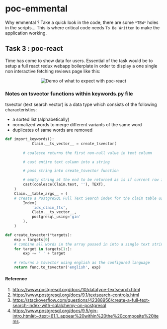 # poc-emmental

Why emmental ? Take a quick look in the code, there are some `*TBW*` holes in the scripts... This is where critical code needs `To Be Written` to make the application working.


## Task 3 : poc-react

Time has come to show data for users. Essential of the task would be to setup a full react redux webapp boilerplate in order to display a one single non interactive fetching reviews page like this:

<p align="center">
  <img
    alt="Demo of what to expect with poc-react"
    src="https://github.com/feedback-news/poc-emmental/blob/poc-react/images/poc-react.gif"
  />
</p>


### Notes on tsvector functions within keywords.py file

tsvector (text search vector) is a data type which consists of the following characteristics:

- a sorted list (alphabetically)
- normalized words to merge different variants of the same word 
- duplicates of same words are removed


```python
def import_keywords():
            Claim.__ts_vector__ = create_tsvector(
        
        # coalesce returns the first non-null value in text column

        # cast entire text column into a string

        # pass string into create_tsvector function

        # empty string at the end to be returned as is if current row in Claim.text column is Null
        cast(coalesce(Claim.text, ''), TEXT),
    )
    Claim.__table_args__ = (
    # create a PostgreSQL Full Text Search index for the claim table using the created tsvector as a GIN (Generalized Inverted Index) index which handle cases where the items to be indexed are composite values
        Index(
            'idx_claim_fts',
            Claim.__ts_vector__,
            postgresql_using='gin'
        ),
    )

def create_tsvector(*targets):
    exp = targets[0]
    # combine all words in the array passed in into a single text string separated by a space character (format needed to create a tsvector) between each word
    for target in targets[1:]:
        exp += ' ' + target
    
    # returns a tsvector using english as the configured language
    return func.to_tsvector('english', exp)

```

#### Reference
1. https://www.postgresql.org/docs/10/datatype-textsearch.html
2. https://www.postgresql.org/docs/9.1/textsearch-controls.html
3. https://stackoverflow.com/questions/42388956/create-a-full-text-search-index-with-sqlalchemy-on-postgresql
4. https://www.postgresql.org/docs/9.5/gin-intro.html#:~:text=61.1.,appear%20within%20the%20composite%20items.